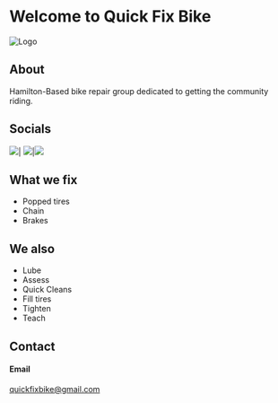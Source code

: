 # Welcome to Quick Fix Bike
![Logo](https://i.imgur.com/rpyGz6A.png)

## About
Hamilton-Based bike repair group dedicated to getting the community riding.
## Socials
[![](https://media-exp1.licdn.com/dms/image/C510BAQEBW-TswoZ0CA/company-logo_200_200/0?e=2159024400&v=beta&t=3ob9Jygvpvfecots-W1DPlxfCbuskwYmwraN20PMA2A)](https://www.instagram.com/quick_fix_bike/)|
[![](https://childsvoice.org/wp-content/uploads/2016/01/facebook-logo-200x200.png)](https://www.facebook.com/quickfix.bike.5)|[![](https://www.h1unlimited.com/wp-content/uploads/2018/03/200x200-socialicon-twitter.png)](https://twitter.com/bike_quick)

## What we fix
- Popped tires
- Chain
- Brakes

## We also
- Lube
- Assess 
- Quick Cleans
- Fill tires
- Tighten
- Teach

## Contact
#### Email
quickfixbike@gmail.com


